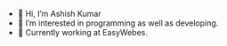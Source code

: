 - 👋 Hi, I’m Ashish Kumar
- 👀 I’m interested in programming as well as developing.
- 🌱 Currently working at EasyWebes.

<!---
Ashish-hacker-0/Ashish-hacker-0 is a ✨ special ✨ repository because its `README.md` (this file) appears on your GitHub profile.
You can click the Preview link to take a look at your changes.
--->
